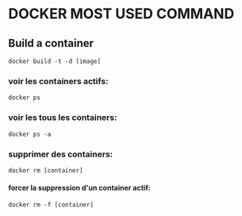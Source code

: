 # DOCKER MOST USED COMMAND

## Build a container
``docker build -t -d [image]``

### voir les containers actifs:
``docker ps``

### voir les tous les containers:
``docker ps -a``

### supprimer des containers:
``docker rm [container]``
#### forcer la suppression d'un container actif:
``docker rm -f [container]``

